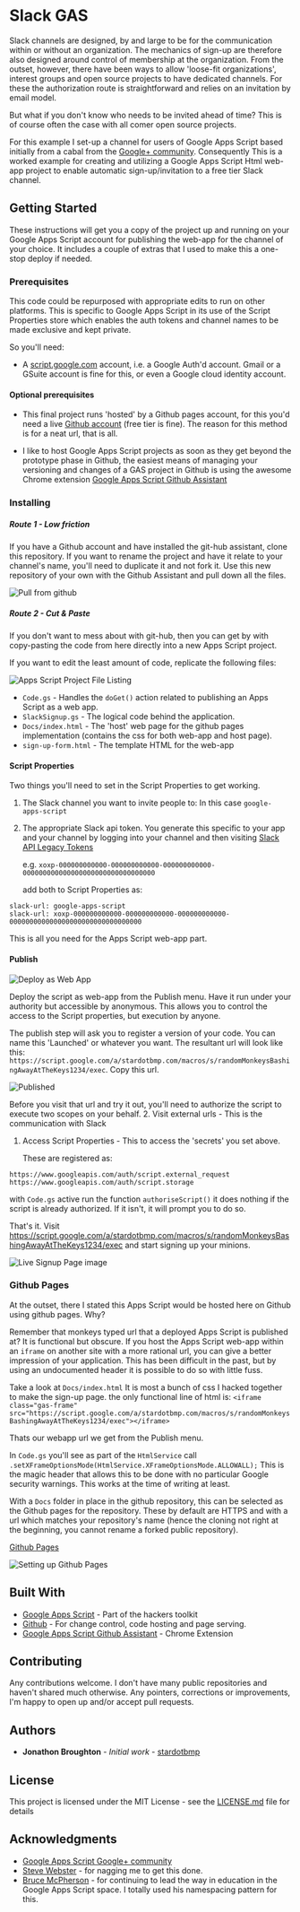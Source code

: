 # Slack GAS

Slack channels are designed, by and large to be for the communication within or without an organization. The mechanics of sign-up are therefore also designed around control of membership at the organization. From the outset, however, there have been ways to allow 'loose-fit organizations', interest groups and open source projects to have dedicated channels. For these the authorization route is straightforward and relies on an invitation by email model.

But what if you don't know who needs to be invited ahead of time? This is of course often the case with all comer open source projects.

For this example I set-up a channel for users of Google Apps Script based initially from a cabal from the [Google+ community](https://plus.google.com/u/0/communities/102471985047225101769). Consequently This is a worked example for creating and utilizing a Google Apps Script Html web-app project to enable automatic sign-up/invitation to a free tier Slack channel.

## Getting Started

These instructions will get you a copy of the project up and running on your Google Apps Script account for publishing the web-app for the channel of your choice. It includes a couple of extras that I used to make this a one-stop deploy if needed.

### Prerequisites

This code could be repurposed with appropriate edits to run on other platforms. This is specific to Google Apps Script in its use of the Script Properties store which enables the auth tokens and channel names to be made exclusive and kept private.

So you'll need:
- A [script.google.com](https://script.google.com) account, i.e. a Google Auth'd account. Gmail or a GSuite account is fine for this, or even a Google cloud identity account.

#### Optional prerequisites

- This final project runs 'hosted' by a Github pages account, for this you'd need a live [Github account](https://github.com/join?source=header-home) (free tier is fine). The reason for this method is for a neat url, that is all.

- I like to host Google Apps Script projects as soon as they get beyond the prototype phase in Github, the easiest means of managing your versioning and changes of a GAS project in Github is using the awesome Chrome extension [Google Apps Script Github Assistant](https://chrome.google.com/webstore/detail/google-apps-script-github/lfjcgcmkmjjlieihflfhjopckgpelofo?hl=en)

### Installing

##### Route 1 - Low friction
If you have a Github account and have installed the git-hub assistant, clone this repository. If you want to rename the project and have it relate to your channel's name, you'll need to duplicate it and not fork it. Use this new repository of your own with the Github Assistant and pull down all the files.

![Pull from github](/docs/Assistant.png?raw=true)

##### Route 2 - Cut & Paste
If you don't want to mess about with git-hub, then you can get by with copy-pasting the code from here directly into a new Apps Script project.

If you want to edit the least amount of code, replicate the following files:

   ![Apps Script Project File Listing](/docs/Files.png?raw=true)
   
- `Code.gs` - Handles the `doGet()` action related to publishing an Apps Script as a web app.
- `SlackSignup.gs` - The logical code behind the application.
- `Docs/index.html` - The 'host' web page for the github pages implementation (contains the css for both web-app and host page).
- `sign-up-form.html` - The template HTML for the web-app


#### Script Properties
Two things you'll need to set in the Script Properties to get working.
1. The Slack channel you want to invite people to: In this case `google-apps-script`
2. The appropriate Slack api token. You generate this specific to your app and your channel by logging into your channel and then visiting [Slack API Legacy Tokens](https://api.slack.com/custom-integrations/legacy-tokens)

   e.g. `xoxp-000000000000-000000000000-000000000000-000000000000000000000000000000000`

   add both to Script Properties as:
```
slack-url: google-apps-script
slack-url: xoxp-000000000000-000000000000-000000000000-000000000000000000000000000000000
```

This is all you need for the Apps Script web-app part.

#### Publish

![Deploy as Web App](/docs/Publish.png?raw=true)

Deploy the script as web-app from the Publish menu. Have it run under your authority but accessible by anonymous. This allows you to control the access to the Script properties, but execution by anyone.

The publish step will ask you to register a version of your code. You can name this 'Launched' or whatever you want. The resultant url will look like this: `https://script.google.com/a/stardotbmp.com/macros/s/randomMonkeysBashingAwayAtTheKeys1234/exec`. Copy this url.

![Published](/docs/Published.png?raw=true)

Before you visit that url and try it out, you'll need to authorize the script to execute two scopes on your behalf.
2. Visit external urls - This is the communication with Slack
1. Access Script Properties - This to access the 'secrets' you set above.

   These are registered as:
```
https://www.googleapis.com/auth/script.external_request
https://www.googleapis.com/auth/script.storage
```

with `Code.gs` active run the function `authoriseScript()` it does nothing if the script is already authorized. If it isn't, it will prompt you to do so.

That's it. Visit https://script.google.com/a/stardotbmp.com/macros/s/randomMonkeysBashingAwayAtTheKeys1234/exec and start signing up your minions.

![Live Signup Page image](/docs/WebApp.png?raw=true)

### Github Pages

At the outset, there I stated this Apps Script would be hosted here on Github using github pages. Why?

Remember that monkeys typed url that a deployed Apps Script is published at? It is functional but obscure. If you host the Apps Script web-app within an `iframe` on another site with a more rational url, you can give a better impression of your application. This has been difficult in the past, but by using an undocumented header it is possible to do so with little fuss.

Take a look at `Docs/index.html` It is most a bunch of css I hacked together to make the sign-up page. the only functional line of html is: `<iframe class="gas-frame" src="https://script.google.com/a/stardotbmp.com/macros/s/randomMonkeysBashingAwayAtTheKeys1234/exec"></iframe>`

Thats our webapp url we get from the Publish menu.

In `Code.gs` you'll see as part of the `HtmlService` call `.setXFrameOptionsMode(HtmlService.XFrameOptionsMode.ALLOWALL);` This is the magic header that allows this to be done with no particular Google security warnings. This works at the time of writing at least.

With a `Docs` folder in place in the github repository, this can be selected as the Github pages for the repository. These by default are HTTPS and with a url which matches your repository's name (hence the cloning not right at the beginning, you cannot rename a forked public repository).

[Github Pages](https://pages.github.com)

![Setting up Github Pages](/docs/Pages.png?raw=true)


## Built With

* [Google Apps Script](https://script.google.com) - Part of the hackers toolkit
* [Github](https://github.com) - For change control, code hosting and page serving.
* [Google Apps Script Github Assistant](https://chrome.google.com/webstore/detail/google-apps-script-github/lfjcgcmkmjjlieihflfhjopckgpelofo?hl=en) - Chrome Extension

## Contributing

Any contributions welcome. I don't have many public repositories and haven't shared much otherwise. Any pointers, corrections or improvements, I'm happy to open up and/or accept pull requests.

## Authors

* **Jonathon Broughton** - *Initial work* - [stardotbmp](https://github.com/stardotbmp)

## License

This project is licensed under the MIT License - see the [LICENSE.md](LICENSE.md) file for details

## Acknowledgments

* [Google Apps Script Google+ community](https://plus.google.com/u/0/communities/102471985047225101769)
* [Steve Webster](http://www.andrewroberts.net/) - for nagging me to get this done.
* [Bruce McPherson](http://www.mcpher.com/  ) - for continuing to lead the way in education in the Google Apps Script space. I totally used his namespacing pattern for this.
